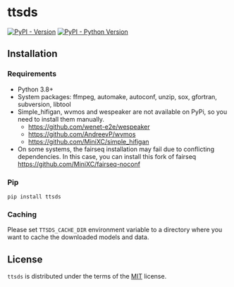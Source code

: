 # ttsds

[![PyPI - Version](https://img.shields.io/pypi/v/ttsds.svg)](https://pypi.org/project/ttsds)
[![PyPI - Python Version](https://img.shields.io/pypi/pyversions/ttsds.svg)](https://pypi.org/project/ttsds)

## Installation

### Requirements

- Python 3.8+
- System packages: ffmpeg, automake, autoconf, unzip, sox, gfortran, subversion, libtool
- Simple_hifigan, wvmos and wespeaker are not available on PyPi, so you need to install them manually.
    - https://github.com/wenet-e2e/wespeaker
    - https://github.com/AndreevP/wvmos
    - https://github.com/MiniXC/simple_hifigan
- On some systems, the fairseq installation may fail due to conflicting dependencies. In this case, you can install this fork of fairseq https://github.com/MiniXC/fairseq-noconf

### Pip

```console
pip install ttsds
```

### Caching

Please set ``TTSDS_CACHE_DIR`` environment variable to a directory where you want to cache the downloaded models and data.

## License

`ttsds` is distributed under the terms of the [MIT](https://spdx.org/licenses/MIT.html) license.
